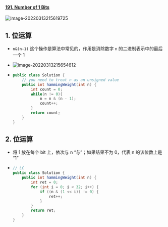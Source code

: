 #### [191. Number of 1 Bits](https://leetcode-cn.com/problems/number-of-1-bits/)

![image-20220313215619725](https://raw.githubusercontent.com/TWDH/Leetcode-From-Zero/pictures/img/image-20220313215619725.png)

## 1. 位运算

- `n&(n-1)` 这个操作是算法中常见的，作用是消除数字 `n` 的二进制表示中的最后一个 1

- ![image-20220313215654612](https://raw.githubusercontent.com/TWDH/Leetcode-From-Zero/pictures/img/image-20220313215654612.png)

- ```java
  public class Solution {
      // you need to treat n as an unsigned value
      public int hammingWeight(int n) {
          int count = 0;
          while(n != 0){
              n = n & (n - 1);
              count++;
          }
          return count;
      }
  }
  ```

## 2. 位运算

- 将 1 放在每个 bit 上，依次与 n “与”；如果结果不为 0，代表 n 的该位数上是 “1”

- ```java
  // LC
  public class Solution {
      public int hammingWeight(int n) {
          int ret = 0;
          for (int i = 0; i < 32; i++) {
              if ((n & (1 << i)) != 0) {
                  ret++;
              }
          }
          return ret;
      }
  }
  ```

